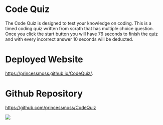 # Code Quiz
The Code Quiz is designed to test your knowledge on coding. 
This is a timed coding quiz written from scrath that has multiple choice question. Once you click the start button you will have 76 seconds to finish the quiz and with every incorrect answer 10 seconds will be deducted.

# Deployed Website 
https://princessmoss.github.io/CodeQuiz/.

# Github Repository
https://github.com/princessmoss/CodeQuiz

![](https://j.gifs.com/jZxpEW.gif)

